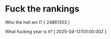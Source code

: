 # Fuck the rankings

Who the hell am I?
{ 24861303 }

What fucking year is it?
[ 2025-04-13T01:00:00Z ]
